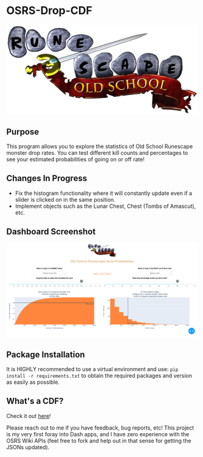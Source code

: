 # OSRS-Drop-CDF
![OSRS_LOGO](assets/LOGO.png)

## Purpose
This program allows you to explore the statistics of Old School Runescape monster drop rates. You can test different kill counts and percentages to see your estimated probabilities of going on or off rate!

## Changes In Progress
* Fix the histogram functionality where it will constantly update even if a slider is clicked on in the same position.
* Implement objects such as the Lunar Chest, Chest (Tombs of Amascut), etc. 

## Dashboard Screenshot
![MainScreenCDF](assets/MainScreenCDF.png)

## Package Installation
It is HIGHLY recommended to use a virtual environment and use:
`pip install -r requirements.txt` 
to obtain the required packages and version as easily as possible.

## What's a CDF?
Check it out [here](https://en.wikipedia.org/wiki/Cumulative_distribution_function)!

Please reach out to me if you have feedback, bug reports, etc! This project is my very first foray into Dash apps, and I have zero experience with the OSRS Wiki APIs (feel free to fork and help out in that sense for getting the JSONs updated).
